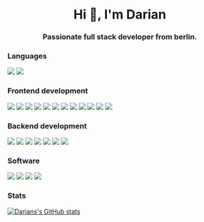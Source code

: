 <!--

Here are some ideas to get you started:

- 🔭 I’m currently working on ...
- 🌱 I’m currently learning ...
- 👯 I’m looking to collaborate on ...
- 🤔 I’m looking for help with ...
- 💬 Ask me about ...
- 📫 How to reach me: ...
- 😄 Pronouns: ...
- ⚡ Fun fact: ...
-->


<h1 align="center">Hi 👋, I'm Darian</h1>
<h3 align="center">Passionate full stack developer from berlin.</h3>

### Languages
<p align-"left">
<img src="https://img.shields.io/badge/javascript-ffeb3b?style=for-the-badge&logo=javascript&logoColor=black">
<img src="https://img.shields.io/badge/typescript-037acb?style=for-the-badge&logo=typescript&logoColor=white">
</p>

### Frontend development
<p align-"left">
<img src="https://img.shields.io/badge/html5-cf5533?style=for-the-badge&logo=html5&logoColor=white">
<img src="https://img.shields.io/badge/css3-254bdd?style=for-the-badge&logo=css3&logoColor=white">
<img src="https://img.shields.io/badge/react-5ed3f3?style=for-the-badge&logo=react&logoColor=black">
<img src="https://img.shields.io/badge/nextjs-000000?style=for-the-badge&logo=next.js&logoColor=white">
<img src="https://img.shields.io/badge/angular-dd0031?style=for-the-badge&logo=angular&logoColor=white">
<img src="https://img.shields.io/badge/tailwindcss-38b2ac?style=for-the-badge&logo=tailwind-css&logoColor=white">
<img src="https://img.shields.io/badge/sass-cc6699?style=for-the-badge&logo=sass&logoColor=white">
<img src="https://img.shields.io/badge/threejs-000000?style=for-the-badge&logo=three.js&logoColor=white">
<img src="https://img.shields.io/badge/redux-764abc?style=for-the-badge&logo=redux&logoColor=white">
<img src="https://img.shields.io/badge/webpack-8dd6f9?style=for-the-badge&logo=webpack&logoColor=black">
<img src="https://img.shields.io/badge/jest-c21325?style=for-the-badge&logo=jest&logoColor=white">
<img src="https://img.shields.io/badge/cypress-17202c?style=for-the-badge&logo=cypress&logoColor=white">
</p>

### Backend development
<p align-"left">
<img src="https://img.shields.io/badge/node.js-87bf01?style=for-the-badge&logo=node.js&logoColor=white">
<img src="https://img.shields.io/badge/express-f5f5f5?style=for-the-badge&logo=express&logoColor=black">
<img src="https://img.shields.io/badge/koa-eaeaea?style=for-the-badge&logo=koa&logoColor=black">
<img src="https://img.shields.io/badge/postgresql-31658c?style=for-the-badge&logo=postgresql&logoColor=white">
<img src="https://img.shields.io/badge/prisma-0c3249?style=for-the-badge&logo=prisma&logoColor=white">
<img src="https://img.shields.io/badge/mongodb-4caf50?style=for-the-badge&logo=mongodb&logoColor=white">
<img src="https://img.shields.io/badge/graphql-e10098?style=for-the-badge&logo=graphql&logoColor=white">

### Software 
<p align-"left">
<img src="https://img.shields.io/badge/figma-f24e1e?style=for-the-badge&logo=figma&logoColor=white">
<img src="https://img.shields.io/badge/photoshop-31a8ff?style=for-the-badge&logo=adobe-photoshop&logoColor=white">
<img src="https://img.shields.io/badge/illustrator-ff9a00?style=for-the-badge&logo=adobe-illustrator&logoColor=white">
<img src="https://img.shields.io/badge/postman-ff6c37?style=for-the-badge&logo=postman&logoColor=white">
</p>

### Stats
[![Darians's GitHub stats](https://github-readme-stats.vercel.app/api?username=DarianPiro&theme=dark&show_icons=true&count_private=true&hide=stars)]()

